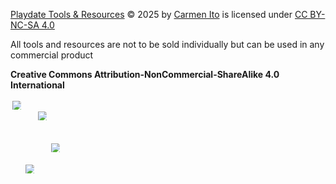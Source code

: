 <a href="https://github.com/Beemon/Playdate">Playdate Tools &amp; Resources</a> © 2025 by
<a href="https://github.com/beemon">Carmen Ito</a>&nbsp;is licensed under
<a href="https://creativecommons.org/licenses/by-nc-sa/4.0/">CC BY-NC-SA 4.0</a>
<p>All tools and resources are not to be sold individually but can be used in any commercial product</p>
<strong>Creative Commons Attribution-NonCommercial-ShareAlike 4.0 International</strong><br /><br />
<img src="https://mirrors.creativecommons.org/presskit/icons/cc.svg" style="max-width: 1em;max-height:1em;margin-left: .2em;" alt="creative commons icon">
<img src="https://mirrors.creativecommons.org/presskit/icons/by.svg" style="max-width: 1em;max-height:1em;margin-left: .2em;" alt="attribution icon">
<img src="https://mirrors.creativecommons.org/presskit/icons/nc.svg" style="max-width: 1em;max-height:1em;margin-left: .2em;" alt="non-commercial icon">
<img src="https://mirrors.creativecommons.org/presskit/icons/sa.svg" style="max-width: 1em;max-height:1em;margin-left: .2em;" alt="share-alike icon">

